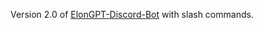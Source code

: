 Version 2.0 of [ElonGPT-Discord-Bot](https://github.com/jackjakarta/ElonGPT-Discord-Bot) with slash commands.
